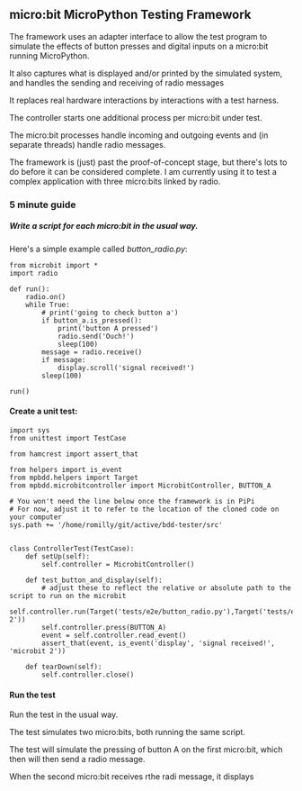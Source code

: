 ## micro:bit MicroPython Testing Framework

The framework uses an adapter interface to allow the test program to simulate
the effects of button presses and digital inputs on a micro:bit running MicroPython.

It also captures what is displayed and/or printed by the simulated system, and
handles the sending and receiving of radio messages

It replaces real hardware interactions by interactions with a
test harness.

The controller starts one additional process per micro:bit under test.

The micro:bit processes handle incoming and outgoing events and (in separate threads)
handle radio messages.

The framework is (just) past the proof-of-concept stage, but there's lots
to do before it can be considered complete.
I am currently using it to test a complex application with three micro:bits
linked by radio.

### 5 minute guide

##### Write a script for each micro:bit in the usual way.
Here's a simple example called *button_radio.py*:

```
from microbit import *
import radio

def run():
    radio.on()
    while True:
        # print('going to check button a')
        if button_a.is_pressed():
            print('button A pressed')
            radio.send('Ouch!')
            sleep(100)
        message = radio.receive()
        if message:
            display.scroll('signal received!')
        sleep(100)

run()
```

#### Create a unit test:


```  
import sys
from unittest import TestCase

from hamcrest import assert_that

from helpers import is_event
from mpbdd.helpers import Target
from mpbdd.microbitcontroller import MicrobitController, BUTTON_A

# You won't need the line below once the framework is in PiPi
# For now, adjust it to refer to the location of the cloned code on your computer
sys.path += '/home/romilly/git/active/bdd-tester/src'


class ControllerTest(TestCase):
    def setUp(self):
        self.controller = MicrobitController()

    def test_button_and_display(self):
        # adjust these to reflect the relative or absolute path to the script to run on the microbit
        self.controller.run(Target('tests/e2e/button_radio.py'),Target('tests/e2e/button_radio.py','microbit 2'))
        self.controller.press(BUTTON_A)
        event = self.controller.read_event()
        assert_that(event, is_event('display', 'signal received!', 'microbit 2'))

    def tearDown(self):
        self.controller.close()
```

#### Run the test

Run the test in the usual way.

The test simulates two micro:bits, both running the same script.

The test will simulate the pressing of button A on the first micro:bit,
which then will then send a radio message.

When the second micro:bit receives rthe radi message, it displays 








 



